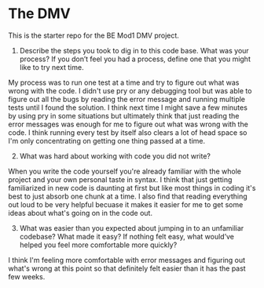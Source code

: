 # The DMV

This is the starter repo for the BE Mod1 DMV project.


1. Describe the steps you took to dig in to this code base. What was your process? If you don’t feel you had a process, define one that you might like to try next time.

My process was to run one test at a time and try to figure out what was wrong with the code. I didn't use pry or any debugging tool but was able to figure out all the bugs by reading the error message and running multiple tests until I found the solution. I think next time I might save a few minutes by using pry in some situations but ultimately think that just reading the error messages was enough for me to figure out what was wrong with the code. I think running every test by itself also clears a lot of head space so I'm only concentrating on getting one thing passed at a time.


2. What was hard about working with code you did not write?

When you write the code yourself you're already familiar with the whole project and your own personal taste in syntax. I think that just getting familiarized in new code is daunting at first but like most things in coding it's best to just absorb one chunk at a time. I also find that reading everything out loud to be very helpful becuase it makes it easier for me to get some ideas about what's going on in the code out.

3. What was easier than you expected about jumping in to an unfamiliar codebase? What made it easy? If nothing felt easy, what would’ve helped you feel more comfortable more quickly?

I think I'm feeling more comfortable with error messages and figuring out what's wrong at this point so that definitely felt easier than it has the past few weeks.
